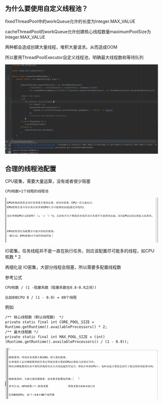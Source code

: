 为什么要使用自定义线程池？
---
fixedThreadPool中的workQueue允许的长度为Integer.MAX_VALUE

cacheThreadPool的workQueue允许创建核心线程数量maximumPoolSize为Integer.MAX_VALUE

两种都会造成创建大量线程，堆积大量请求。从而造成OOM 

所以要用ThreadPoolExecutor自定义线程池，明确最大线程数和等待队列 

![img_62.png](img_62.png)


合理的线程池配置
---

CPU密集，需要大量运算，没有或者很少阻塞

    CPU核数+1个线程的线程池

![img_63.png](img_63.png)

IO密集，任务线程并不是一直在执行任务，则应该配置尽可能多的线程，如CPU核数 * 2

再细化说 IO密集，大部分线程会阻塞，所以需要多配置线程数

参考公式

    CPU核数 / (1 -阻塞系数（阻塞系数在0.8-0.9之间）)

    比如8核CPU 8 / (1 - 0.9) = 80个线程


例如

    /** 核心线程数（默认线程数） */
    private static final int CORE_POOL_SIZE = Runtime.getRuntime().availableProcessors() * 2;
    /** 最大线程数 */
    private static final int MAX_POOL_SIZE = (int) (Runtime.getRuntime().availableProcessors() / (1 - 0.9));

![img_64.png](img_64.png)